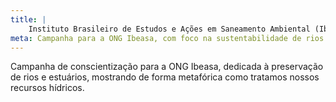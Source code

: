```yaml
---
title: |
    Instituto Brasileiro de Estudos e Ações em Saneamento Ambiental (Ibeasa): preservação de rios
meta: Campanha para a ONG Ibeasa, com foco na sustentabilidade de rios e estuários.
---
```

Campanha de conscientização para a ONG Ibeasa, dedicada à preservação de rios e estuários, mostrando de forma metafórica como tratamos nossos recursos hídricos.